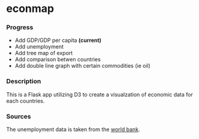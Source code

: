 # econmap

### Progress
- Add GDP/GDP per capita **(current)**
- Add unemployment
- Add tree map of export
- Add comparison betwen countries
- Add double line graph with certain commodities (ie oil)

### Description
This is a Flask app utilizing D3 to create a visualzation of economic data for each countries.

### Sources
The unemployment data is taken from the [world bank](https://data.worldbank.org/indicator/SL.UEM.TOTL.NE.ZS?view=chart). 
